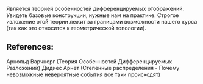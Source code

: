 Является теорией особенностей дифференцируемых отображений. Увидеть базовые конструкции, нужные нам на практике. Строгое изложение этой теории лежит за границами возможности нашего курса (так как это относится к геометрической топологии). 

## References:
Арнольд Варчнерг (Теория Особенностей Дифференцируемых Разложений)
Дидиес Арнет (Степенные распределения - Почему невозможные невероятные события все таки происходят)